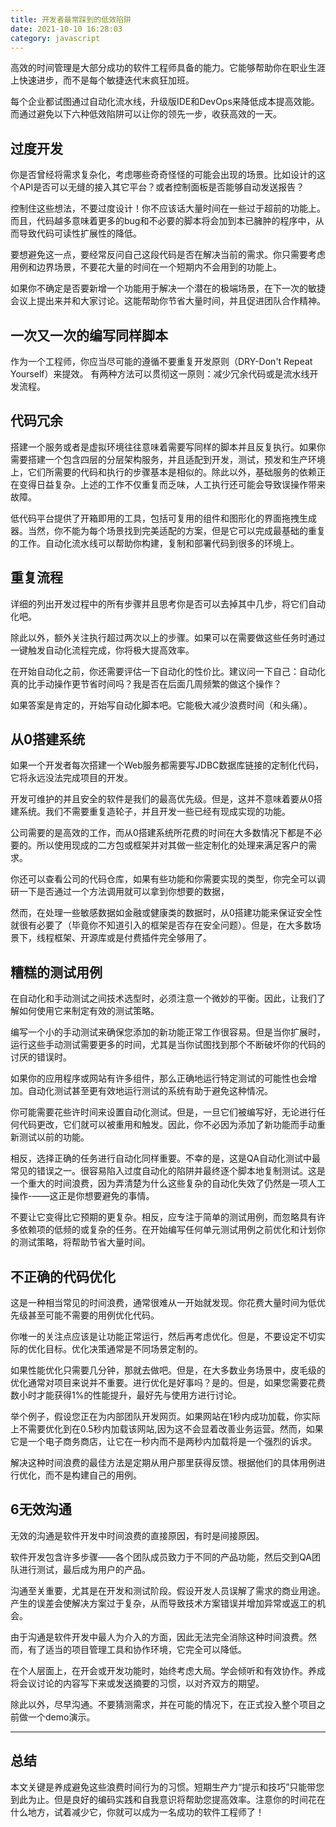 ```yaml
---
title: 开发者最常踩到的低效陷阱
date: 2021-10-10 16:28:03
category: javascript
---
```

高效的时间管理是大部分成功的软件工程师具备的能力。它能够帮助你在职业生涯上快速进步，而不是每个敏捷迭代末疯狂加班。

每个企业都试图通过自动化流水线，升级版IDE和DevOps来降低成本提高效能。而通过避免以下六种低效陷阱可以让你的领先一步，收获高效的一天。

## 过度开发
你是否曾经将需求复杂化，考虑哪些奇奇怪怪的可能会出现的场景。比如设计的这个API是否可以无缝的接入其它平台？或者控制面板是否能够自动发送报告？

控制住这些想法，不要过度设计！你不应该话大量时间在一些过于超前的功能上。而且，代码越多意味着更多的bug和不必要的脚本将会加到本已臃肿的程序中，从而导致代码可读性扩展性的降低。

要想避免这一点，要经常反问自己这段代码是否在解决当前的需求。你只需要考虑用例和边界场景，不要花大量的时间在一个短期内不会用到的功能上。

如果你不确定是否要新增一个功能用于解决一个潜在的极端场景，在下一次的敏捷会议上提出来并和大家讨论。这能帮助你节省大量时间，并且促进团队合作精神。

##  一次又一次的编写同样脚本
作为一个工程师，你应当尽可能的遵循不要重复开发原则（DRY-Don't Repeat Yourself）来提效。 有两种方法可以贯彻这一原则：减少冗余代码或是流水线开发流程。

## 代码冗余
搭建一个服务或者是虚拟环境往往意味着需要写同样的脚本并且反复执行。如果你需要搭建一个包含四层的分层架构服务，并且适配到开发，测试，预发和生产环境上，它们所需要的代码和执行的步骤基本是相似的。除此以外，基础服务的依赖正在变得日益复杂。上述的工作不仅重复而乏味，人工执行还可能会导致误操作带来故障。

低代码平台提供了开箱即用的工具，包括可复用的组件和图形化的界面拖拽生成器。当然，你不能为每个场景找到完美适配的方案，但是它可以完成最基础的重复的工作。自动化流水线可以帮助你构建，复制和部署代码到很多的环境上。

## 重复流程
详细的列出开发过程中的所有步骤并且思考你是否可以去掉其中几步，将它们自动化吧。

除此以外，额外关注执行超过两次以上的步骤。如果可以在需要做这些任务时通过一键触发自动化流程完成，你将极大提高效率。

在开始自动化之前，你还需要评估一下自动化的性价比。建议问一下自己：自动化真的比手动操作更节省时间吗？我是否在后面几周频繁的做这个操作？

如果答案是肯定的，开始写自动化脚本吧。它能极大减少浪费时间（和头痛）。

## 从0搭建系统
如果一个开发者每次搭建一个Web服务都需要写JDBC数据库链接的定制化代码，它将永远没法完成项目的开发。

开发可维护的并且安全的软件是我们的最高优先级。但是，这并不意味着要从0搭建系统。我们不需要重复造轮子，并且开发一些已经有现成实现的功能。

公司需要的是高效的工作，而从0搭建系统所花费的时间在大多数情况下都是不必要的。所以使用现成的二方包或框架并对其做一些定制化的处理来满足客户的需求。

你还可以查看公司的代码仓库，如果有些功能和你需要实现的类型，你完全可以调研一下是否通过一个方法调用就可以拿到你想要的数据，

然而，在处理一些敏感数据如金融或健康类的数据时，从0搭建功能来保证安全性就很有必要了（毕竟你不知道引入的框架是否存在安全问题）。但是，在大多数场景下，线程框架、开源库或是付费插件完全够用了。

## 糟糕的测试用例
在自动化和手动测试之间技术选型时，必须注意一个微妙的平衡。因此，让我们了解如何使用它来制定有效的测试策略。

编写一个小的手动测试来确保您添加的新功能正常工作很容易。但是当你扩展时，运行这些手动测试需要更多的时间，尤其是当你试图找到那个不断破坏你的代码的讨厌的错误时。

如果你的应用程序或网站有许多组件，那么正确地运行特定测试的可能性也会增加。自动化测试甚至更有效地运行测试的系统有助于避免这种情况。

你可能需要花些许时间来设置自动化测试。但是，一旦它们被编写好，无论进行任何代码更改，它们就可以被重用和触发。因此，你不必因为添加了新功能而手动重新测试以前的功能。

相反，选择正确的任务进行自动化同样重要。不幸的是，这是QA自动化测试中最常见的错误之一。很容易陷入过度自动化的陷阱并最终逐个脚本地复制测试。这是一个重大的时间浪费，因为弄清楚为什么这些复杂的自动化失效了仍然是一项人工操作-——这正是你想要避免的事情。

不要让它变得比它预期的更复杂。相反，应专注于简单的测试用例，而忽略具有许多依赖项的低频的或复杂的任务。在开始编写任何单元测试用例之前优化和计划你的测试策略，将帮助节省大量时间。

## 不正确的代码优化
这是一种相当常见的时间浪费，通常很难从一开始就发现。你花费大量时间为低优先级甚至可能不需要的用例优化代码。

你唯一的关注点应该是让功能正常运行，然后再考虑优化。但是，不要设定不切实际的优化目标。优化决策通常是不同场景定制的。

如果性能优化只需要几分钟，那就去做吧。但是，在大多数业务场景中，皮毛级的优化通常对项目来说并不重要。进行优化是好事吗？是的。但是，如果您需要花费数小时才能获得1%的性能提升，最好先与使用方进行讨论。

举个例子，假设您正在为内部团队开发网页。如果网站在1秒内成功加载，你实际上不需要优化到在0.5秒内加载该网站,因为这不会显着改善业务运营。然而，如果它是一个电子商务商店，让它在一秒内而不是两秒内加载将是一个强烈的诉求。

解决这种时间浪费的最佳方法是定期从用户那里获得反馈。根据他们的具体用例进行优化，而不是构建自己的用例。

## 6无效沟通
无效的沟通是软件开发中时间浪费的直接原因，有时是间接原因。

软件开发包含许多步骤——各个团队成员致力于不同的产品功能，然后交到QA团队进行测试，最后成为用户的产品。

沟通至关重要，尤其是在开发和测试阶段。假设开发人员误解了需求的商业用途。产生的误差会使解决方案过于复杂，从而导致技术方案错误并增加异常或返工的机会。

由于沟通是软件开发中最人为介入的方面，因此无法完全消除这种时间浪费。然而，有了适当的项目管理工具和协作环境，它完全可以降低。

在个人层面上，在开会或开发功能时，始终考虑大局。学会倾听和有效协作。养成将会议讨论的内容写下来或发送摘要的习惯，以对齐双方的期望。

除此以外，尽早沟通。不要猜测需求，并在可能的情况下，在正式投入整个项目之前做一个demo演示。

---

## 总结
本文关键是养成避免这些浪费时间行为的习惯。短期生产力“提示和技巧”只能带您到此为止。但是良好的编码实践和自我意识将帮助您提高效率。注意你的时间花在什么地方，试着减少它，你就可以成为一名成功的软件工程师了！
